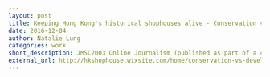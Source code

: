 ```yaml
---
layout: post
title: Keeping Hong Kong's historical shophouses alive - Conservation vs Development
date: 2016-12-04
author: Natalie Lung
categories: work
short_description: JMSC2003 Online Journalism (published as part of a 4-part multimedia feature)
external_url: http://hkshophouse.wixsite.com/home/conservation-vs-development
---
```

